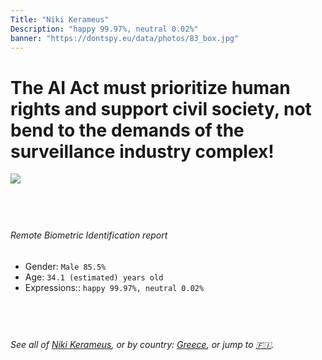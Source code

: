 ```yaml
---
Title: "Niki Kerameus"
Description: "happy 99.97%, neutral 0.02%"
banner: "https://dontspy.eu/data/photos/83_box.jpg"
---
```


# The AI Act must prioritize human rights and support civil society, not bend to the demands of the surveillance industry complex!

<link rel="stylesheet" type="text/css" href="/css/blog.css" />

<div class="is-fake" hidden>

_This image is **clearly fake**_, yet we [continue to collect them because the AI Act negotiations](/blog/why-deepfake/) are heading in a direction that will only make people's lives more complicated. For a more in-depth explanation, read: [Double threat: why losing the battle against Face Biometrics would fuel the proliferation of deepfakes](/blog/the-dual-threat-how-losing-the-biometric-battle-fuels-deepfake-proliferation/).


</div>

<!-- <img src="https://dontspy.eu/data/photos/54_box.jpg" /> -->
<img src="https://dontspy.eu/data/photos/83_box.jpg" />

## <br>

###### Remote Biometric Identification report

* <span class="label">Gender:</span> `Male 85.5%`
* <span class="label">Age:</span> `34.1 (estimated) years old`
* <span class="label">Expressions::</span> `happy 99.97%, neutral 0.02%`

## <br>

###### See all of [Niki Kerameus](/policymaker#Niki%20Kerameus), or by country: [Greece](/country#Greece), or jump to [🇫🇮](/x/211).

## <br>
